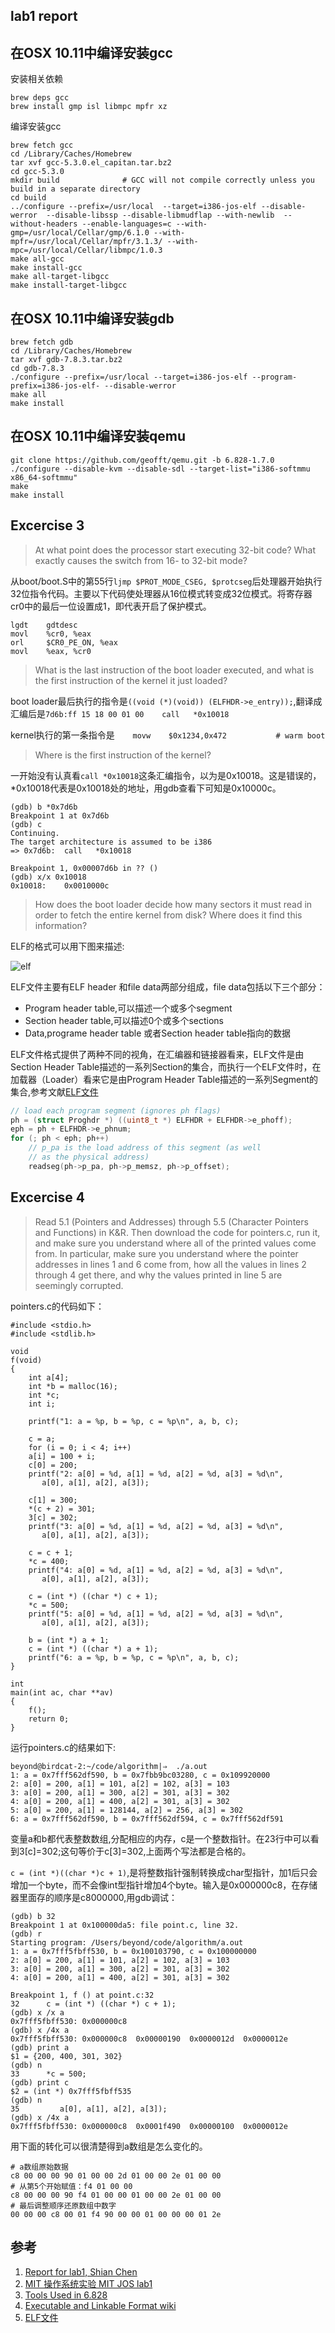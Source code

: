 ## lab1 report

## 在OSX 10.11中编译安装gcc

安装相关依赖
```
brew deps gcc
brew install gmp isl libmpc mpfr xz
```

编译安装gcc

```
brew fetch gcc
cd /Library/Caches/Homebrew
tar xvf gcc-5.3.0.el_capitan.tar.bz2
cd gcc-5.3.0
mkdir build              # GCC will not compile correctly unless you build in a separate directory
cd build
../configure --prefix=/usr/local  --target=i386-jos-elf --disable-werror  --disable-libssp --disable-libmudflap --with-newlib  --without-headers --enable-languages=c --with-gmp=/usr/local/Cellar/gmp/6.1.0 --with-mpfr=/usr/local/Cellar/mpfr/3.1.3/ --with-mpc=/usr/local/Cellar/libmpc/1.0.3
make all-gcc
make install-gcc
make all-target-libgcc
make install-target-libgcc
```

## 在OSX 10.11中编译安装gdb

```
brew fetch gdb
cd /Library/Caches/Homebrew
tar xvf gdb-7.8.3.tar.bz2
cd gdb-7.8.3
./configure --prefix=/usr/local --target=i386-jos-elf --program-prefix=i386-jos-elf- --disable-werror
make all
make install
```

## 在OSX 10.11中编译安装qemu

```
git clone https://github.com/geofft/qemu.git -b 6.828-1.7.0
./configure --disable-kvm --disable-sdl --target-list="i386-softmmu x86_64-softmmu"
make
make install
```
## Excercise 3

> At what point does the processor start executing 32-bit code? What exactly causes the switch from 16- to 32-bit mode?

从boot/boot.S中的第55行`ljmp $PROT_MODE_CSEG, $protcseg`后处理器开始执行32位指令代码。主要以下代码使处理器从16位模式转变成32位模式。将寄存器cr0中的最后一位设置成1，即代表开启了保护模式。

```
lgdt    gdtdesc
movl    %cr0, %eax
orl     $CR0_PE_ON, %eax
movl    %eax, %cr0
```

> What is the last instruction of the boot loader executed, and what is the first instruction of the kernel it just loaded?

boot loader最后执行的指令是`((void (*)(void)) (ELFHDR->e_entry));`,翻译成汇编后是`7d6b:ff 15 18 00 01 00    call   *0x10018`

kernel执行的第一条指令是`	movw	$0x1234,0x472			# warm boot`

> Where is the first instruction of the kernel?

一开始没有认真看`call *0x10018`这条汇编指令，以为是0x10018。这是错误的，*0x10018代表是0x10018处的地址，用gdb查看下可知是0x10000c。

```
(gdb) b *0x7d6b
Breakpoint 1 at 0x7d6b
(gdb) c
Continuing.
The target architecture is assumed to be i386
=> 0x7d6b:	call   *0x10018

Breakpoint 1, 0x00007d6b in ?? ()
(gdb) x/x 0x10018
0x10018:	0x0010000c
```

> How does the boot loader decide how many sectors it must read in order to fetch the entire kernel from disk? Where does it find this information?

ELF的格式可以用下图来描述:

![elf](image/elf.png)

ELF文件主要有ELF header 和file data两部分组成，file data包括以下三个部分：

* Program header table,可以描述一个或多个segment
* Section header table,可以描述0个或多个sections
* Data,programe header table 或者Section header table指向的数据

ELF文件格式提供了两种不同的视角，在汇编器和链接器看来，ELF文件是由Section Header Table描述的一系列Section的集合，而执行一个ELF文件时，在加载器（Loader）看来它是由Program Header Table描述的一系列Segment的集合,参考文献[ELF文件](http://docs.linuxtone.org/ebooks/C&CPP/c/ch18s05.html#ftn.id3014082)

```c
// load each program segment (ignores ph flags)
ph = (struct Proghdr *) ((uint8_t *) ELFHDR + ELFHDR->e_phoff);
eph = ph + ELFHDR->e_phnum;
for (; ph < eph; ph++)
	// p_pa is the load address of this segment (as well
	// as the physical address)
	readseg(ph->p_pa, ph->p_memsz, ph->p_offset);
```
## Excercise 4

> Read 5.1 (Pointers and Addresses) through 5.5 (Character Pointers and Functions) in K&R. Then download the code for pointers.c, run it, and make sure you understand where all of the printed values come from. In particular, make sure you understand where the pointer addresses in lines 1 and 6 come from, how all the values in lines 2 through 4 get there, and why the values printed in line 5 are seemingly corrupted.

pointers.c的代码如下：

```
#include <stdio.h>
#include <stdlib.h>

void
f(void)
{
    int a[4];
    int *b = malloc(16);
    int *c;
    int i;

    printf("1: a = %p, b = %p, c = %p\n", a, b, c);

    c = a;
    for (i = 0; i < 4; i++)
	a[i] = 100 + i;
    c[0] = 200;
    printf("2: a[0] = %d, a[1] = %d, a[2] = %d, a[3] = %d\n",
	   a[0], a[1], a[2], a[3]);

    c[1] = 300;
    *(c + 2) = 301;
    3[c] = 302;
    printf("3: a[0] = %d, a[1] = %d, a[2] = %d, a[3] = %d\n",
	   a[0], a[1], a[2], a[3]);

    c = c + 1;
    *c = 400;
    printf("4: a[0] = %d, a[1] = %d, a[2] = %d, a[3] = %d\n",
	   a[0], a[1], a[2], a[3]);

    c = (int *) ((char *) c + 1);
    *c = 500;
    printf("5: a[0] = %d, a[1] = %d, a[2] = %d, a[3] = %d\n",
	   a[0], a[1], a[2], a[3]);

    b = (int *) a + 1;
    c = (int *) ((char *) a + 1);
    printf("6: a = %p, b = %p, c = %p\n", a, b, c);
}

int
main(int ac, char **av)
{
    f();
    return 0;
}
```

运行pointers.c的结果如下:

```
beyond@birdcat-2:~/code/algorithm|⇒  ./a.out
1: a = 0x7fff562df590, b = 0x7fbb9bc03280, c = 0x109920000
2: a[0] = 200, a[1] = 101, a[2] = 102, a[3] = 103
3: a[0] = 200, a[1] = 300, a[2] = 301, a[3] = 302
4: a[0] = 200, a[1] = 400, a[2] = 301, a[3] = 302
5: a[0] = 200, a[1] = 128144, a[2] = 256, a[3] = 302
6: a = 0x7fff562df590, b = 0x7fff562df594, c = 0x7fff562df591
```
变量a和b都代表整数数组,分配相应的内存，c是一个整数指针。在23行中可以看到3[c]=302;这句等价于c[3]=302,上面两个写法都是合格的。

`c = (int *)((char *)c + 1)`,是将整数指针强制转换成char型指针，加1后只会增加一个byte，而不会像int型指针增加4个byte。输入是0x000000c8，在存储器里面存的顺序是c8000000,用gdb调试：

```
(gdb) b 32
Breakpoint 1 at 0x100000da5: file point.c, line 32.
(gdb) r
Starting program: /Users/beyond/code/algorithm/a.out
1: a = 0x7fff5fbff530, b = 0x100103790, c = 0x100000000
2: a[0] = 200, a[1] = 101, a[2] = 102, a[3] = 103
3: a[0] = 200, a[1] = 300, a[2] = 301, a[3] = 302
4: a[0] = 200, a[1] = 400, a[2] = 301, a[3] = 302

Breakpoint 1, f () at point.c:32
32	    c = (int *) ((char *) c + 1);
(gdb) x /x a
0x7fff5fbff530:	0x000000c8
(gdb) x /4x a
0x7fff5fbff530:	0x000000c8	0x00000190	0x0000012d	0x0000012e
(gdb) print a
$1 = {200, 400, 301, 302}
(gdb) n
33	    *c = 500;
(gdb) print c
$2 = (int *) 0x7fff5fbff535
(gdb) n
35		   a[0], a[1], a[2], a[3]);
(gdb) x /4x a
0x7fff5fbff530:	0x000000c8	0x0001f490	0x00000100	0x0000012e
```
用下面的转化可以很清楚得到a数组是怎么变化的。

```
# a数组原始数据
c8 00 00 00 90 01 00 00 2d 01 00 00 2e 01 00 00
# 从第5个开始赋值：f4 01 00 00
c8 00 00 00 90 f4 01 00 00 01 00 00 2e 01 00 00
# 最后调整顺序还原数组中数字
00 00 00 c8 00 01 f4 90 00 00 01 00 00 00 01 2e
```

## 参考
1. [Report for lab1, Shian Chen](https://github.com/Clann24/jos/tree/master/lab1)
2. [MIT 操作系统实验 MIT JOS lab1](http://blog.csdn.net/cinmyheart/article/details/39754269)
3. [Tools Used in 6.828](https://pdos.csail.mit.edu/6.828/2014/tools.html)
4. [Executable and Linkable Format wiki](https://en.wikipedia.org/wiki/Executable_and_Linkable_Format)
5. [ELF文件](http://docs.linuxtone.org/ebooks/C&CPP/c/ch18s05.html#ftn.id3014082)
